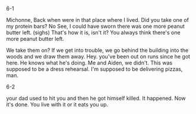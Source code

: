 
6-1

Michonne, Back when were in that place where I lived.
Did you take one of my protein bars?
No
See, I could have sworn there was one more peanut butter left.
(sighs) That's how it is, isn't it?
You always think there's one more peanut butter left.


We take them on?
If we get into trouble, we go behind the building into the woods and we draw them away.
Hey. you've been out on runs since he got here.
He knows what he's doing.
Me and Aiden, we didn't.
This was supposed to be a dress rehearsal.
I'm supposed to be delivering pizzas, man.


6-2

your dad used to hit you and then he got himself killed.
It happened. Now it's done.
You live with it or it eats you up.



